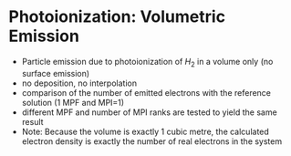 # Photoionization: Volumetric Emission
* Particle emission due to photoionization of $`H_{2}`$ in a volume only (no surface emission)
* no deposition, no interpolation 
* comparison of the number of emitted electrons with the reference solution (1 MPF and MPI=1)
* different MPF and number of MPI ranks are tested to yield the same result
* Note: Because the volume is exactly 1 cubic metre, the calculated electron density is exactly the number of real electrons in the system
